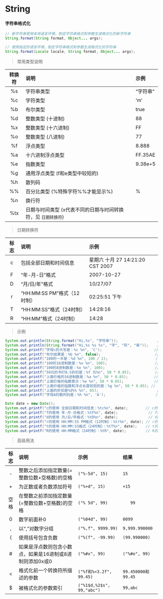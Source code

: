 # String

#### 字符串格式化

```java
// 新字符串使用本地语言环境，制定字符串格式和参数生成格式化的新字符串
String.format(String format, Object... args);

// 使用指定的语言环境，制定字符串格式和参数生成格式化的字符串
String.format(Locale locale, String format, Object... args);
```

> 常用类型说明  

| 转换符 | 说明 | 示例 |
| :--: | :-- | :-- |
| &#37;s | 字符串类型 | “字符串” |
| &#37;c | 字符类型 | ‘m’ |
| &#37;b | 布尔类型 | true |
| &#37;d | 整数类型 (十进制) | 88 |
| &#37;x | 整数类型 (十六进制) | FF |
| &#37;o | 整数类型 (八进制) | 77 |
| &#37;f | 浮点类型 | 8.888 |
| &#37;a | 十六进制浮点类型 | FF.35AE |
| &#37;e | 指数类型 | 9.38e+5 |
| &#37;g | 通用浮点类型 (f和e类型中较短的) | &#32; |
| &#37;h | 散列码 | &#32; |
| &#37;&#37; | 百分比类型 (&#37;特殊字符&#37;&#37;才能显示&#37;) | &#37; |
| &#37;n | 换行符 | &#32; |
| &#37;tx | 日期与时间类型 (x代表不同的日期与时间转换符，见 ```日期转换符```) | &#32; |

> 日期转换符  

| 标志 | 说明 | 示例 |
| :--: | :-- | :-- |
| c | 包括全部日期和时间信息 | 星期六 十月 27 14:21:20 CST 2007 |
| F | “年-月-日”格式 | 2007-10-27 |
| D | “月/日/年”格式 | 10/27/07 |
| r | “HH:MM:SS PM”格式（12时制） | 02:25:51 下午 |
| T | “HH:MM:SS”格式（24时制） | 14:28:16 |
| R | “HH:MM”格式（24时制） | 14:28 |

> 示例  

```java
System.out.println(String.format("Hi,%s", "字符串"));                  // Hi,字符串
System.out.println(String.format("Hi,%s %s %s", "字", "符", "串"));    // Hi,字 符 串
System.out.printf("字母c的大写是：%c %n", 'C');                        // 字母c的大写是：C
System.out.printf("布尔结果是：%b %n", false);                         // 布尔结果是：false
System.out.printf("100的一半是：%d %n", 100 / 2);                      // 100的一半是：50
System.out.printf("100的16进制数是：%x %n", 100);                      // 100的16进制数是：64
System.out.printf("100的8进制数是：%o %n", 100);                       // 100的8进制数是：144
System.out.printf("50元的书打8.5折扣是：%f 元%n", 50 * 0.85);           // 50元的书打8.5折扣是：42.500000 元
System.out.printf("上面价格的16进制数是：%a %n", 50 * 0.85);            // 上面价格的16进制数是：0x1.54p5
System.out.printf("上面价格的指数表示：%e %n", 50 * 0.85);              // 上面价格的指数表示：4.250000e+01
System.out.printf("上面价格的指数和浮点长度较短的是：%g %n", 50 * 0.85); // 上面价格的指数和浮点长度较短的是：42.5000
System.out.printf("上面的折扣是%d%% %n", 85);                           // 上面的折扣是85%
System.out.printf("字母A的散列码是：%h %n", 'A');                       // 字母A的散列码是：41

Date date = new Date();
System.out.printf("c的使用 全部日期和时间信息：%tc%n", date);        // c的使用 全部日期和时间信息：星期四 八月 12 09:54:37 CST 2021
System.out.printf("f的使用 年-月-日格式：%tF%n", date);              // f的使用 年-月-日格式：2021-08-12
System.out.printf("d的使用 月/日/年格式：%tD%n", date);              // d的使用 月/日/年格式：08/12/21
System.out.printf("r的使用 HH:MM:SS PM格式（12时制）：%tr%n", date); // r的使用 HH:MM:SS PM格式（12时制）：09:54:37 上午
System.out.printf("t的使用 HH:MM:SS格式（24时制）：%tT%n", date);    // t的使用 HH:MM:SS格式（24时制）：09:54:37
System.out.printf("R的使用 HH:MM格式（24时制）：%tR", date);         // R的使用 HH:MM格式（24时制）：09:54
```

> 高级用法  

| 标志 | 说明 | 示例 | 结果 |
| :--: | :-- | :-- | :-- |
| &#45; | 整数之后添加指定数量(=整数位数+空格数)的空格 | ```("%-5d", 15)``` | <code>15</code><code>&nbsp;</code><code>&nbsp;</code><code>&nbsp;</code> |
| &#43; | 为正数或者负数添加符号 | ```("%+d", 15)``` | ```+15``` |
| 空格 | 在整数之前添加指定数量(=整数位数+空格数)的空格 | ```("% 5d", 99)``` | <code>&nbsp;</code><code>&nbsp;</code><code>&nbsp;</code><code>99</code> |
| 0 | 数字前面补0 | ```("%04d", 99)``` | ```0099``` |
| &#44; | 以“,”对数字分组 | ```("%,f", 9999.99)``` | ```9,999.990000``` |
| &#40; | 使用括号包含负数 | ```("%(f", -99.99)``` | ```(99.990000)``` |
| &#35; | 如果是浮点数则包含小数点，如果是16进制或8进制则添加0x或0 | ```("%#x", 99)``` | ```("%#o", 99)``` |
| &#60; | 格式化前一个转换符所描述的参数 | ```("%f和%<3.2f", 99.45)``` | ```99.450000和99.45``` |
| &#36; | 被格式化的参数索引 | ```("%1$d,%2$s", 99,"abc")``` | ```99,abc``` |